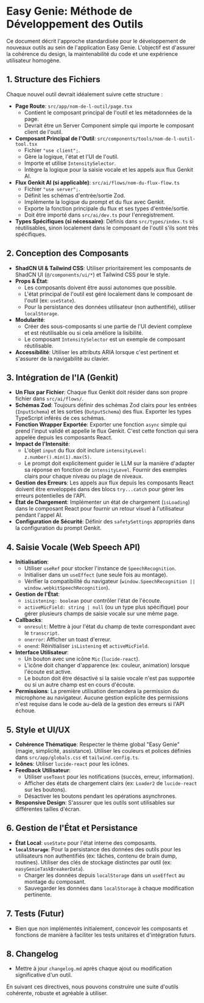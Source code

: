 
# Easy Genie: Méthode de Développement des Outils

Ce document décrit l'approche standardisée pour le développement de nouveaux outils au sein de l'application Easy Genie. L'objectif est d'assurer la cohérence du design, la maintenabilité du code et une expérience utilisateur homogène.

## 1. Structure des Fichiers

Chaque nouvel outil devrait idéalement suivre cette structure :

- **Page Route**: `src/app/nom-de-l-outil/page.tsx`
  - Contient le composant principal de l'outil et les métadonnées de la page.
  - Devrait être un Server Component simple qui importe le composant client de l'outil.
- **Composant Principal de l'Outil**: `src/components/tools/nom-de-l-outil-tool.tsx`
  - Fichier `"use client";`.
  - Gère la logique, l'état et l'UI de l'outil.
  - Importe et utilise `IntensitySelector`.
  - Intègre la logique pour la saisie vocale et les appels aux flux Genkit AI.
- **Flux Genkit AI (si applicable)**: `src/ai/flows/nom-du-flux-flow.ts`
  - Fichier `"use server";`.
  - Définit les schémas d'entrée/sortie Zod.
  - Implémente la logique du prompt et du flux avec Genkit.
  - Exporte la fonction principale du flux et ses types d'entrée/sortie.
  - Doit être importé dans `src/ai/dev.ts` pour l'enregistrement.
- **Types Spécifiques (si nécessaire)**: Définis dans `src/types/index.ts` si réutilisables, sinon localement dans le composant de l'outil s'ils sont très spécifiques.

## 2. Conception des Composants

- **ShadCN UI & Tailwind CSS**: Utiliser prioritairement les composants de ShadCN UI (`@/components/ui/*`) et Tailwind CSS pour le style.
- **Props & État**:
  - Les composants doivent être aussi autonomes que possible.
  - L'état principal de l'outil est géré localement dans le composant de l'outil (ex: `useState`).
  - Pour la persistance des données utilisateur (non authentifié), utiliser `localStorage`.
- **Modularité**:
  - Créer des sous-composants si une partie de l'UI devient complexe et est réutilisable ou si cela améliore la lisibilité.
  - Le composant `IntensitySelector` est un exemple de composant réutilisable.
- **Accessibilité**: Utiliser les attributs ARIA lorsque c'est pertinent et s'assurer de la navigabilité au clavier.

## 3. Intégration de l'IA (Genkit)

- **Un Flux par Fichier**: Chaque flux Genkit doit résider dans son propre fichier dans `src/ai/flows/`.
- **Schémas Zod**: Toujours définir des schémas Zod clairs pour les entrées (`InputSchema`) et les sorties (`OutputSchema`) des flux. Exporter les types TypeScript inférés de ces schémas.
- **Fonction Wrapper Exportée**: Exporter une fonction `async` simple qui prend l'input validé et appelle le flux Genkit. C'est cette fonction qui sera appelée depuis les composants React.
- **Impact de l'Intensité**:
  - L'objet `input` du flux doit inclure `intensityLevel: z.number().min(1).max(5)`.
  - Le prompt doit explicitement guider le LLM sur la manière d'adapter sa réponse en fonction de `intensityLevel`. Fournir des exemples clairs pour chaque niveau ou plage de niveaux.
- **Gestion des Erreurs**: Les appels aux flux depuis les composants React doivent être enveloppés dans des blocs `try...catch` pour gérer les erreurs potentielles de l'API.
- **État de Chargement**: Implémenter un état de chargement (`isLoading`) dans le composant React pour fournir un retour visuel à l'utilisateur pendant l'appel AI.
- **Configuration de Sécurité**: Définir des `safetySettings` appropriés dans la configuration du prompt Genkit.

## 4. Saisie Vocale (Web Speech API)

- **Initialisation**:
  - Utiliser `useRef` pour stocker l'instance de `SpeechRecognition`.
  - Initialiser dans un `useEffect` (une seule fois au montage).
  - Vérifier la compatibilité du navigateur (`window.SpeechRecognition || window.webkitSpeechRecognition`).
- **Gestion de l'État**:
  - `isListening: boolean` pour contrôler l'état de l'écoute.
  - `activeMicField: string | null` (ou un type plus spécifique) pour gérer plusieurs champs de saisie vocale sur une même page.
- **Callbacks**:
  - `onresult`: Mettre à jour l'état du champ de texte correspondant avec le `transcript`.
  - `onerror`: Afficher un toast d'erreur.
  - `onend`: Réinitialiser `isListening` et `activeMicField`.
- **Interface Utilisateur**:
  - Un bouton avec une icône `Mic` (`lucide-react`).
  - L'icône doit changer d'apparence (ex: couleur, animation) lorsque l'écoute est active.
  - Le bouton doit être désactivé si la saisie vocale n'est pas supportée ou si un autre champ est en cours d'écoute.
- **Permissions**: La première utilisation demandera la permission du microphone au navigateur. Aucune gestion explicite des permissions n'est requise dans le code au-delà de la gestion des erreurs si l'API échoue.

## 5. Style et UI/UX

- **Cohérence Thématique**: Respecter le thème global "Easy Genie" (magie, simplicité, assistance). Utiliser les couleurs et polices définies dans `src/app/globals.css` et `tailwind.config.ts`.
- **Icônes**: Utiliser `lucide-react` pour les icônes.
- **Feedback Utilisateur**:
  - Utiliser `useToast` pour les notifications (succès, erreur, information).
  - Afficher des états de chargement clairs (ex: `Loader2` de `lucide-react` sur les boutons).
  - Désactiver les boutons pendant les opérations asynchrones.
- **Responsive Design**: S'assurer que les outils sont utilisables sur différentes tailles d'écran.

## 6. Gestion de l'État et Persistance

- **État Local**: `useState` pour l'état interne des composants.
- **`localStorage`**: Pour la persistance des données des outils pour les utilisateurs non authentifiés (ex: tâches, contenu de brain dump, routines). Utiliser des clés de stockage distinctes par outil (ex: `easyGenieTaskBreakerData`).
  - Charger les données depuis `localStorage` dans un `useEffect` au montage du composant.
  - Sauvegarder les données dans `localStorage` à chaque modification pertinente.

## 7. Tests (Futur)

- Bien que non implémentés initialement, concevoir les composants et fonctions de manière à faciliter les tests unitaires et d'intégration futurs.

## 8. Changelog

- Mettre à jour `changelog.md` après chaque ajout ou modification significative d'un outil.

En suivant ces directives, nous pouvons construire une suite d'outils cohérente, robuste et agréable à utiliser.
